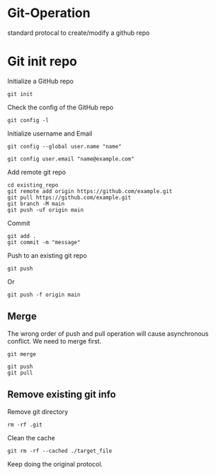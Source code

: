 # Git-Operation
standard protocal to create/modify a github repo

# Git init repo
Initialize a GitHub repo
```
git init
```

Check the config of the GitHub repo
```
git config -l
```

Initialize username and Email
```
git config --global user.name "name"

git config user.email "name@example.com"
```

Add remote git repo
```
cd existing_repo
git remote add origin https://github.com/example.git
git pull https://github.com/example.git
git branch -M main
git push -uf origin main
```

Commit
```
git add .
git commit -m "message"
```

Push to an existing git repo
```
git push
```
Or
```
git push -f origin main
```
## Merge
The wrong order of push and pull operation will cause asynchronous conflict. We need to merge first.
```
git merge
```
```
git push
git pull
```
## Remove existing git info
Remove git directory
```
rm -rf .git
```

Clean the cache
```
git rm -rf --cached ./target_file
```

Keep doing the original protocol.
